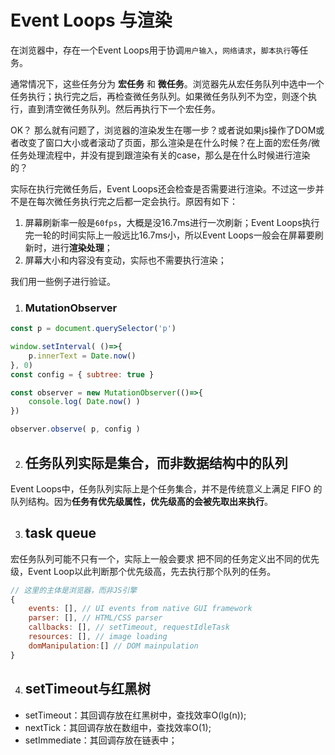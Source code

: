 # Event Loops 与渲染

在浏览器中，存在一个Event Loops用于协调`用户输入`，`网络请求`，`脚本执行`等任务。

通常情况下，这些任务分为 **宏任务** 和 **微任务**。浏览器先从宏任务队列中选中一个任务执行；执行完之后，再检查微任务队列。如果微任务队列不为空，则逐个执行，直到清空微任务队列。然后再执行下一个宏任务。

OK？ 那么就有问题了，浏览器的渲染发生在哪一步？或者说如果js操作了DOM或者改变了窗口大小或者滚动了页面，那么渲染是在什么时候？在上面的宏任务/微任务处理流程中，并没有提到跟渲染有关的case，那么是在什么时候进行渲染的？

实际在执行完微任务后，Event Loops还会检查是否需要进行渲染。不过这一步并不是在每次微任务执行完之后都一定会执行。原因有如下：
1. 屏幕刷新率一般是`60fps`，大概是没16.7ms进行一次刷新；Event Loops执行完一轮的时间实际上一般远比16.7ms小，所以Event Loops一般会在屏幕要刷新时，进行**渲染处理**；
2. 屏幕大小和内容没有变动，实际也不需要执行渲染；

我们用一些例子进行验证。

1. ### MutationObserver

``` js
const p = document.querySelector('p')

window.setInterval( ()=>{
    p.innerText = Date.now()
}, 0)
const config = { subtree: true }

const observer = new MutationObserver(()=>{
    console.log( Date.now() )
})

observer.observe( p, config )

```

2. ## 任务队列实际是集合，而非数据结构中的队列
Event Loops中，任务队列实际上是个任务集合，并不是传统意义上满足 FIFO 的队列结构。因为**任务有优先级属性，优先级高的会被先取出来执行**。

3. ## task queue
宏任务队列可能不只有一个，实际上一般会要求 把不同的任务定义出不同的优先级，Event Loop以此判断那个优先级高，先去执行那个队列的任务。
```js
// 这里的主体是浏览器，而非JS引擎
{
    events: [], // UI events from native GUI framework
    parser: [], // HTML/CSS parser
    callbacks: [], // setTimeout, requestIdleTask
    resources: [], // image loading
    domManipulation:[] // DOM mainpulation
}
```

4. ## setTimeout与红黑树
- setTimeout：其回调存放在红黑树中，查找效率O(lg(n));
- nextTick：其回调存放在数组中，查找效率O(1);
- setImmediate：其回调存放在链表中；


